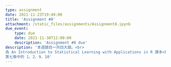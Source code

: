 ```yaml
---
type: assignment
date: 2021-11-23T19:49:00
title: 'Assignment #8'
attachment: /static_files/assignments/Assignment8.ipynb
due_event: 
    type: due
    date: 2021-11-30T12:00:00
    description: 'Assignment #8 due'
description: '本週題目一共四大題。<br>
為 An Introduction to Statistical Learning with Applications in R 課本<br>
第七章中的 1、2、9、10'
---
```

